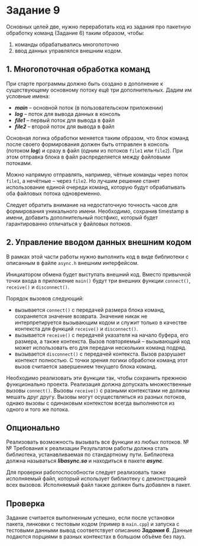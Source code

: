 # Задание 9
Основных целей две, нужно переработать код из задания про пакетную обработку команд (Задание 
6) таким образом, чтобы:  
1. команды обрабатывались многопоточно
2. ввод данных управлялся внешним кодом.

## 1. Многопоточная обработка команд
При старте программы должно быть создано в дополнение к существующему основному потоку 
ещё три дополнительных. Дадим им условные имена:  
- ***main*** – основной поток (в пользовательском приложении)
- ***log*** – поток для вывода данных в консоль
- ***file1*** – первый поток для вывода в файл
- ***file2*** – второй поток для вывода в файл
  
Основная логика обработки меняется таким образом, что блок команд после своего формирования 
должен быть отправлен в консоль (потоком ***log***) и сразу в файл (одним из потоков `file1` или `file2`). 
При этом отправка блока в файл распределяется между файловыми потоками. 

Можно напрямую отправлять, например, чётные команды через поток `file1`, а нечётные – через 
`file2`. Но лучшим решение станет использование единой очереди команд, которую будут 
обрабатывать оба файловых потока одновременно.

Следует обратить внимание на недостаточную точность часов для формирования уникального 
имени. Необходимо, сохранив timestamp в имени, добавить дополнительный постфикс, который 
будет гарантированно отличаться у файловых потоков.

## 2. Управление вводом данных внешним кодом
В рамках этой части работы нужно выполнить код в виде библиотеки с описанным в файле `async.h`
внешним интерфейсом.

Инициатором обмена будет выступать внешний код. Вместо привычной точки входа в приложение 
`main()` будут три внешних функции `connect()`, `receive()` и `disconnect()`.

Порядок вызовов следующий:
- вызывается `connect()` с передачей размера блока команд, сохраняется значение возврата. 
Значение никак не интерпретируется вызывающим кодом и служит только в качестве 
контекста для функций `receive()` и `disconnect()`.
- вызывается `receive()` c передачей указателя на начало буфера, его размера, а также 
контекста. Вызов повторяемый – вызывающий код может использовать его для передачи 
нескольких команд подряд.
- вызывается `disconnect()` с передачей контекста. Вызов разрушает контекст полностью. С 
точки зрения логики обработки команд этот вызов считается завершением текущего блока 
команд.
 
Необходимо реализовать эти функции так, чтобы сохранить прежнюю функционально проекта.
Реализация должна допускать множественные вызовы `connect()`. Вызовы `receive()` с разными 
контекстами не должны мешать друг другу. Вызовы могут осуществляться из разных потоков, 
однако вызовы с одинаковым контекстом всегда выполняются из одного и того же потока.

## Опционально
Реализовать возможность вызывать все функции из любых потоков.
№№ Требования к реализации
Результатом работы должна стать библиотека, устанавливаемая по стандартному пути. Библиотека 
должна называться ***libasync.so*** и находиться в пакете ***async***.

Для проверки работоспособности следует реализовать также исполняемый файл, который 
использует библиотеку с демонстрацией всех вызовов. Исполняемый файл также должен быть 
добавлен в пакет.
## Проверка
Задание считается выполненным успешно, если после установки пакета, линковки с тестовым 
кодом (пример в `main.cpp`) и запуска с тестовыми данными вывод соответствует описанию ***Задания 
6***. Данные подаются порциями в разных контекстах в большом объёме без пауз.
